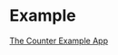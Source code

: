 # Example

[The Counter Example App](https://redux.js.org/tutorials/essentials/part-2-app-structure#the-counter-example-app)
